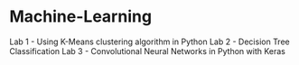 # Machine-Learning
Lab 1 - Using K-Means clustering algorithm in Python
Lab 2 - Decision Tree Classification
Lab 3 - Convolutional Neural Networks in Python with Keras
